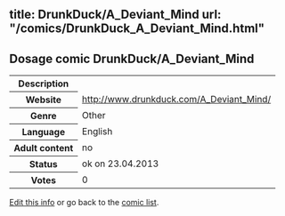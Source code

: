title: DrunkDuck/A_Deviant_Mind
url: "/comics/DrunkDuck_A_Deviant_Mind.html"
---
Dosage comic DrunkDuck/A_Deviant_Mind
-----------------------------------------

<table class="comicinfo">
<tr>
<th>Description</th><td></td>
</tr>
<tr>
<th>Website</th><td><a href="http://www.drunkduck.com/A_Deviant_Mind/">http://www.drunkduck.com/A_Deviant_Mind/</a></td>
</tr>
<tr>
<th>Genre</th><td>Other</td>
</tr>
<tr>
<th>Language</th><td>English</td>
</tr>
<tr>
<th>Adult content</th><td>no</td>
</tr>
<tr>
<th>Status</th><td>ok on 23.04.2013</td>
</tr>
<tr>
<th>Votes</th><td>0</div></td>
</tr>
</table>

[Edit this info](/comics/DrunkDuck_A_Deviant_Mind_edit.html) or go back to the [comic list](../comic-index.html).

